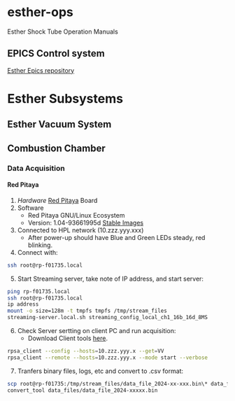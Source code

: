 # esther-ops
Esther Shock Tube Operation Manuals

## EPICS Control system 

[Esther Epics repository](https://github.com/ipfn-hpl/esther-epics)

# Esther Subsystems

## Esther Vacuum System

## Combustion Chamber

### Data Acquisition

#### Red Pitaya

1. *Hardware* [Red Pitaya](https://redpitaya.com/stemlab-125-14/) Board
2. Software
    * Red Pitaya GNU/Linux Ecosystem
    * Version: 1.04-93661995d [Stable Images](https://downloads.redpitaya.com/downloads/STEMlab-125-1x)
3. Connected to HPL network (10.zzz.yyy.xxx)
    * After power-up should have Blue and Green LEDs steady, red blinking.
4. Connect with:

```bash
ssh root@rp-f01735.local
``` 

5. Start Streaming server, take note of IP address, and start server:
 ```bash
ping rp-f01735.local
ssh root@rp-f01735.local
ip address
mount -o size=128m -t tmpfs tmpfs /tmp/stream_files
streaming-server.local.sh streaming_config_local_ch1_16b_16d_8MS
``` 
6. Check Server sertting on client PC and run acquisition:
    * Download Client tools [here](https://downloads.redpitaya.com/downloads/Clients/streaming).
 ```bash
rpsa_client --config --hosts=10.zzz.yyy.x --get=VV
rpsa_client --remote --hosts=10.zzz.yyy.x --mode start --verbose
``` 
7. Tranfers binary files, logs, etc and convert to .csv format:
```bash
scp root@rp-f01735:/tmp/stream_files/data_file_2024-xx-xxx.bin\* data_files/
convert_tool data_files/data_file_2024-xxxxx.bin
``` 





